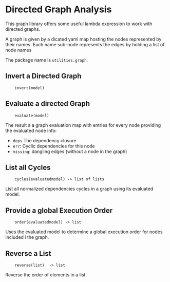 
# Directed Graph Analysis

This graph library offers some useful lambda expression to work
with directed graphs.

A graph is given by a dicated yaml map hosting the nodes represented by
their names. Each name sub-node represents the edges by holding a list
of node names 

The package name is `utilities.graph`.

## Invert a Directed Graph

```
    invert(model)
```

## Evaluate a directed Graph

``` 
    evaluate(model)
```

The result a a graph evaluation map with entries for every node
providing the evaluated node info:
- `deps` The dependency closure
- `err`: Cyclic dependencies for this node
- `missing`: dangling edges (without a node in the graph)

## List all Cycles

```
    cycles(evaluatedmodel) -> list of lists
```

List all normalized dependencies cycles in a graph using its
evaluated model.

## Provide a global Execution Order

```
    order(evaluatedmodel) -> list
```

Uses the evaluated model to determine a global execution order
for nodes included i the graph.

## Reverse a List

```
    reverse(list)  -> list
```

Reverse the order of elements in a list.